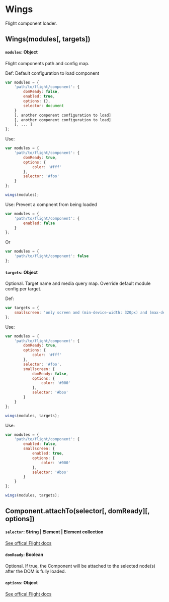 # Wings

Flight component loader.

## Wings(modules[, targets])

#### `modules`: Object

Flight components path and config map.

Def: Default configuration to load component

```js
var modules = {
	'path/to/flight/component': {
		domReady: false,
		enabled: true,
		options: {},
		selector: document
	}
	[, another component configuration to load]
	[, another component configuration to load]
	[, ... ]
};
```

Use: 

```js
var modules = {
	'path/to/flight/component': {
		domReady: true,
		options: {
			color: '#fff'
		},
		selector: '#foo'
	}
};

wings(modules);

```
Use: Prevent a compnent from being loaded

```js
var modules = {
	'path/to/flight/component': {
		enabled: false
	}
};
```
Or

```js
var modules = {
	'path/to/flight/component': false
};
```

#### `targets`: Object

Optional. Target name and media query map. Override default module config per target.

Def:

```js
var targets = {
	smallscreen: 'only screen and (min-device-width: 320px) and (max-device-width: 767px)'
};
```

Use:

```js
var modules = {
	'path/to/flight/component': {
		domReady: true,
		options: {
			color: '#fff'
		},
		selector: '#foo',
		smallscreen: {
			domReady: false,
			options: {
				color: '#000'
			},
			selector: '#boo'
		}
	}
};

wings(modules, targets);
```

Use:

```js
var modules = {
	'path/to/flight/component': {
		enabled: false,
		smallscreen: {
			enabled: true,
			options: {
				color: '#000'
			},
			selector: '#boo'
		}
	}
};

wings(modules, targets);
```

####

## Component.attachTo(selector[, domReady][, options])

#### `selector`: String | Element | Element collection

[See offical Flight docs](https://github.com/flightjs/flight/blob/master/doc/component_api.md#selector-string--element--element-collection)

#### `domReady`: Boolean

Optional. If true, the Component will be attached to the selected node(s) after the DOM is fully loaded.

#### `options`: Object

[See offical Flight docs](https://github.com/flightjs/flight/blob/master/doc/component_api.md#options-object)